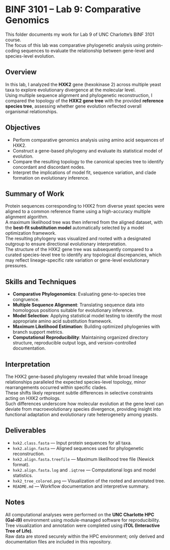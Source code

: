 # BINF 3101 – Lab 9: Comparative Genomics

This folder documents my work for Lab 9 of UNC Charlotte’s BINF 3101 course.  
The focus of this lab was comparative phylogenetic analysis using protein-coding sequences to evaluate the relationship between gene-level and species-level evolution.

## Overview
In this lab, I analyzed the **HXK2** gene (hexokinase 2) across multiple yeast taxa to explore evolutionary divergence at the molecular level.  
Using multiple sequence alignment and phylogenetic reconstruction, I compared the topology of the **HXK2 gene tree** with the provided **reference species tree**, assessing whether gene evolution reflected overall organismal relationships.

## Objectives
- Perform comparative genomics analysis using amino acid sequences of HXK2.  
- Construct a gene-based phylogeny and evaluate its statistical model of evolution.  
- Compare the resulting topology to the canonical species tree to identify concordant and discordant nodes.  
- Interpret the implications of model fit, sequence variation, and clade formation on evolutionary inference.

## Summary of Work
Protein sequences corresponding to HXK2 from diverse yeast species were aligned to a common reference frame using a high-accuracy multiple alignment algorithm.  
A maximum likelihood tree was then inferred from the aligned dataset, with the **best-fit substitution model** automatically selected by a model optimization framework.  
The resulting phylogeny was visualized and rooted with a designated outgroup to ensure directional evolutionary interpretation.  
The structure of the HXK2 gene tree was subsequently compared to a curated species-level tree to identify any topological discrepancies, which may reflect lineage-specific rate variation or gene-level evolutionary pressures.

## Skills and Techniques
- **Comparative Phylogenomics**: Evaluating gene-to-species tree congruence.  
- **Multiple Sequence Alignment**: Translating sequence data into homologous positions suitable for evolutionary inference.  
- **Model Selection**: Applying statistical model testing to identify the most appropriate amino acid substitution framework.  
- **Maximum Likelihood Estimation**: Building optimized phylogenies with branch support metrics.  
- **Computational Reproducibility**: Maintaining organized directory structure, reproducible output logs, and version-controlled documentation.

## Interpretation
The HXK2 gene-based phylogeny revealed that while broad lineage relationships paralleled the expected species-level topology, minor rearrangements occurred within specific clades.  
These shifts likely represent subtle differences in selective constraints acting on HXK2 orthologs.  
Such differences underscore how molecular evolution at the gene level can deviate from macroevolutionary species divergence, providing insight into functional adaptation and evolutionary rate heterogeneity among yeasts.

## Deliverables
- `hxk2.class.fasta` — Input protein sequences for all taxa.  
- `hxk2.align.fasta` — Aligned sequences used for phylogenetic reconstruction.  
- `hxk2.align.fasta.treefile` — Maximum likelihood tree file (Newick format).  
- `hxk2.align.fasta.log` and `.iqtree` — Computational logs and model statistics.  
- `hxk2_tree_colored.png` — Visualization of the rooted and annotated tree.  
- `README.md` — Workflow documentation and interpretive summary.

## Notes
All computational analyses were performed on the **UNC Charlotte HPC (Gal-i9)** environment using module-managed software for reproducibility.  
Tree visualization and annotation were completed using **iTOL (Interactive Tree of Life)**.  
Raw data are stored securely within the HPC environment; only derived and documentation files are included in this repository.

